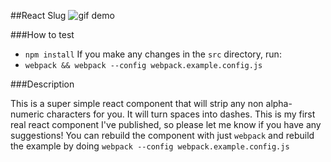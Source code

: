 ##React Slug
![gif demo](https://s3.amazonaws.com/f.cl.ly/items/3m0v3l473M1o3T41360P/Screen%20Recording%202015-02-27%20at%2004.57%20PM.gif)

###How to test

- `npm install`
If you make any changes in the `src` directory, run:
- `webpack && webpack --config webpack.example.config.js`

###Description

This is a super simple react component that will strip any non alpha-numeric characters for you. It will turn spaces into dashes. 
This is my first real react component I've published, so please let me know if you have any suggestions! 
You can rebuild the component with just `webpack` and rebuild the example by doing `webpack --config webpack.example.config.js`